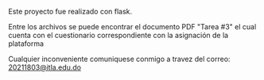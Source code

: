 Este proyecto fue realizado con flask.

Entre los archivos se puede encontrar el documento PDF "Tarea #3" el cual cuenta con el cuestionario correspondiente con la asignación de la plataforma

Cualquier inconveniente comuniquese conmigo a travez del correo:
20211803@itla.edu.do
